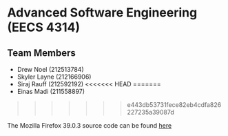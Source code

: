 # Advanced Software Engineering (EECS 4314)

## Team Members
* Drew Noel (212513784)
* Skyler Layne (212166906)
* Siraj Rauff (212592192)
<<<<<<< HEAD
=======
* Einas Madi (211558897)
>>>>>>> e443db53731fece82eb4cdfa826227235a39087d

The Mozilla Firefox 39.0.3 source code can be found [here](https://ftp.mozilla.org/pub/firefox/releases/39.0.3/source/firefox-39.0.3.source.tar.bz2)
